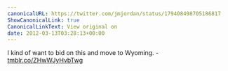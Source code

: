 ```yaml
---
canonicalURL: https://twitter.com/jmjordan/status/179408498705186817
ShowCanonicalLink: true
CanonicalLinkText: View original on
date: 2012-03-13T03:28:13+00:00
---
```

I kind of want to bid on this and move to Wyoming. - [tmblr.co/ZHwWJyHvbTwg](http://tmblr.co/ZHwWJyHvbTwg)